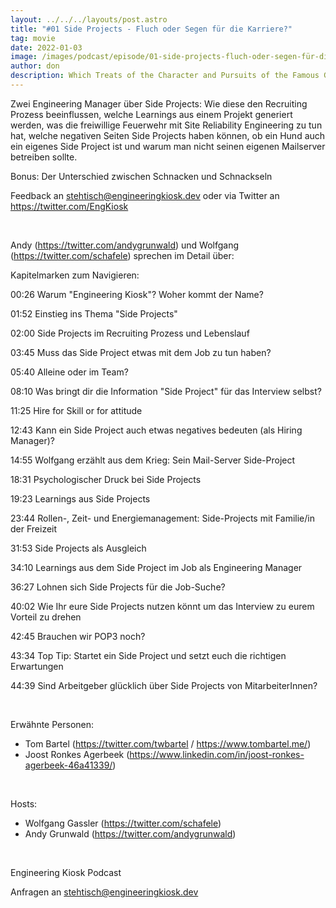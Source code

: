 ```yaml
---
layout: ../../../layouts/post.astro
title: "#01 Side Projects - Fluch oder Segen für die Karriere?"
tag: movie
date: 2022-01-03
image: /images/podcast/episode/01-side-projects-fluch-oder-segen-für-die-karriere.jpg
author: don
description: Which Treats of the Character and Pursuits of the Famous Gentleman Don Quixote of La Mancha
---
```


<p>Zwei Engineering Manager über Side Projects: Wie diese den Recruiting Prozess beeinflussen, welche Learnings aus einem Projekt generiert werden, was die freiwillige Feuerwehr mit Site Reliability Engineering zu tun hat, welche negativen Seiten Side Projects haben können, ob ein Hund auch ein eigenes Side Project ist und warum man nicht seinen eigenen Mailserver betreiben sollte.</p><p>Bonus: Der Unterschied zwischen Schnacken und Schnackseln</p><p>Feedback an <a href="mailto:stehtisch@engineeringkiosk.dev" rel="nofollow">stehtisch@engineeringkiosk.dev</a> oder via Twitter an <a href="https://twitter.com/EngKiosk" rel="nofollow">https://twitter.com/EngKiosk</a></p><p><br></p><p>Andy (<a href="https://twitter.com/andygrunwald" rel="nofollow">https://twitter.com/andygrunwald</a>) und Wolfgang (<a href="https://twitter.com/schafele" rel="nofollow">https://twitter.com/schafele</a>) sprechen im Detail über:</p><p>Kapitelmarken zum Navigieren:</p><p>00:26 Warum &#34;Engineering Kiosk&#34;? Woher kommt der Name?</p><p>01:52 Einstieg ins Thema &#34;Side Projects&#34;</p><p>02:00 Side Projects im Recruiting Prozess und Lebenslauf</p><p>03:45 Muss das Side Project etwas mit dem Job zu tun haben?</p><p>05:40 Alleine oder im Team?</p><p>08:10 Was bringt dir die Information &#34;Side Project&#34; für das Interview selbst?</p><p>11:25 Hire for Skill or for attitude</p><p>12:43 Kann ein Side Project auch etwas negatives bedeuten (als Hiring Manager)?</p><p>14:55 Wolfgang erzählt aus dem Krieg: Sein Mail-Server Side-Project</p><p>18:31 Psychologischer Druck bei Side Projects</p><p>19:23 Learnings aus Side Projects</p><p>23:44 Rollen-, Zeit- und Energiemanagement: Side-Projects mit Familie/in der Freizeit</p><p>31:53 Side Projects als Ausgleich</p><p>34:10 Learnings aus dem Side Project im Job als Engineering Manager</p><p>36:27 Lohnen sich Side Projects für die Job-Suche?</p><p>40:02 Wie Ihr eure Side Projects nutzen könnt um das Interview zu eurem Vorteil zu drehen</p><p>42:45 Brauchen wir POP3 noch?</p><p>43:34 Top Tip: Startet ein Side Project und setzt euch die richtigen Erwartungen</p><p>44:39 Sind Arbeitgeber glücklich über Side Projects von MitarbeiterInnen?</p><p><br></p><p>Erwähnte Personen:</p><ul><li>Tom Bartel (<a href="https://twitter.com/twbartel" rel="nofollow">https://twitter.com/twbartel</a> / <a href="https://www.tombartel.me/" rel="nofollow">https://www.tombartel.me/</a>)</li><li>Joost Ronkes Agerbeek (<a href="https://www.linkedin.com/in/joost-ronkes-agerbeek-46a41339/" rel="nofollow">https://www.linkedin.com/in/joost-ronkes-agerbeek-46a41339/</a>)</li></ul><p><br></p><p>Hosts:</p><ul><li>Wolfgang Gassler (<a href="https://twitter.com/schafele" rel="nofollow">https://twitter.com/schafele</a>)</li><li>Andy Grunwald (<a href="https://twitter.com/andygrunwald" rel="nofollow">https://twitter.com/andygrunwald</a>)</li></ul><p><br></p><p>Engineering Kiosk Podcast</p><p>Anfragen an <a href="mailto:stehtisch@engineeringkiosk.dev" rel="nofollow">stehtisch@engineeringkiosk.dev</a></p>